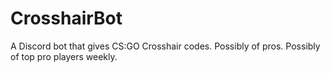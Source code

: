 # CrosshairBot

A Discord bot that gives CS:GO Crosshair codes. Possibly of pros. Possibly of top pro players weekly.
